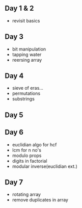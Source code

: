 ## Day 1 & 2
* revisit basics
## Day 3
* bit manipulation
* tapping water
* reersing array
## Day 4
* sieve of eras...
* permutations
* substrings
## Day 5
## Day 6
* euclidian algo for hcf
* lcm for n no's
* modulo props
* digits in factorial
* modular inverse(euclidian ext.)
## Day 7
* rotating array
* remove duplicates in array
